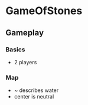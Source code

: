 # GameOfStones

## Gameplay

### Basics
- 2 players

### Map
- ~ describes water
- center is neutral
